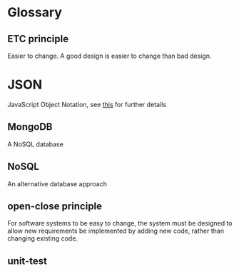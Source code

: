 # Glossary

## ETC principle
Easier to change. A good design is easier to change than bad design. 

# JSON
JavaScript Object Notation, see [this](./json.md) for further details

## MongoDB
A NoSQL database

## NoSQL
An alternative database approach

## open-close principle
For software systems to be easy to change, the system must be designed to allow new requirements be implemented by adding new code, rather than changing existing code.

## unit-test
